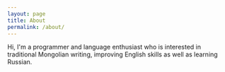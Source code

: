 ```yaml
---
layout: page
title: About
permalink: /about/
---
```

Hi, I'm a programmer and language enthusiast who is interested in traditional Mongolian writing, improving English skills as well as learning Russian.
